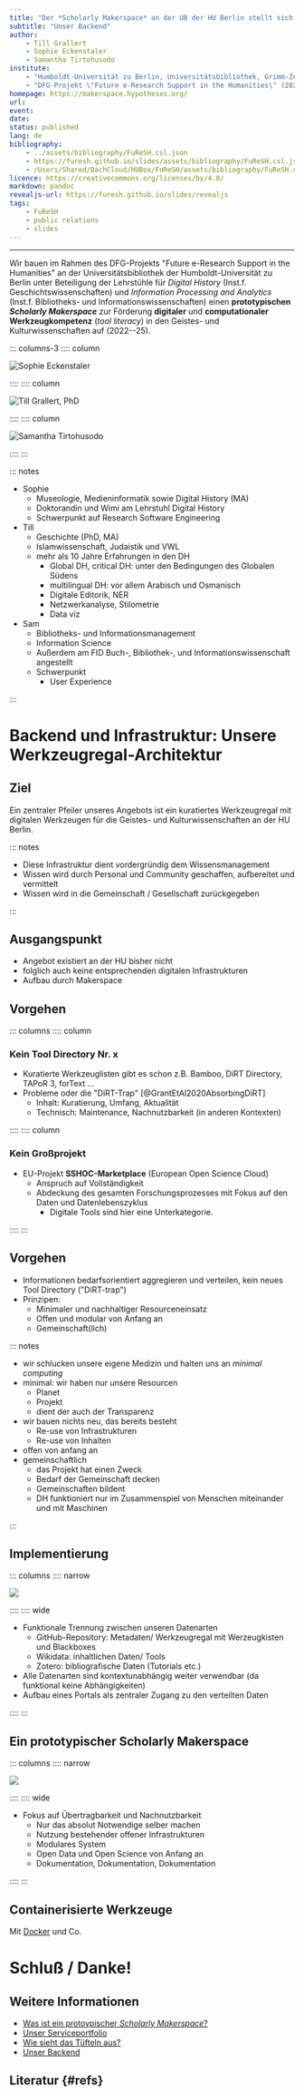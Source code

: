 ```yaml
---
title: "Der *Scholarly Makerspace* an der UB der HU Berlin stellt sich vor"
subtitle: "Unser Backend"
author:
    - Till Grallert
    - Sophie Eckenstaler
    - Samantha Tirtohusodo
institute: 
    - "Humboldt-Universität zu Berlin, Universitätsbibliothek, Grimm-Zentrum"
    - "DFG-Projekt \"Future e-Research Support in the Humanities\" (2022--25)"
homepage: https://makerspace.hypotheses.org/
url: 
event:
date:
status: published
lang: de
bibliography:
    - ../assets/bibliography/FuReSH.csl.json
    - https://furesh.github.io/slides/assets/bibliography/FuReSH.csl.json
    - /Users/Shared/BachCloud/HUBox/FuReSH/assets/bibliography/FuReSH.csl.json
licence: https://creativecommons.org/licenses/by/4.0/
markdown: pandoc
revealjs-url: https://furesh.github.io/slides/revealjs
tags:
    - FuReSH
    - public relations
    - slides
---
```


---------

Wir bauen im Rahmen des DFG-Projekts "Future e-Research Support in the Humanities" an der Universitätsbibliothek der Humboldt-Universität zu Berlin unter Beteiligung der Lehrstühle für *Digital History* (Inst.f. Geschichtswissenschaften) und *Information Processing and Analytics* (Inst.f. Bibliotheks- und Informationswissenschaften) einen **prototypischen *Scholarly Makerspace*** zur Förderung **digitaler** und **computationaler Werkzeugkompetenz** (*tool literacy*) in den Geistes- und Kulturwissenschaften auf (2022--25).

::: columns-3
:::: column

![Sophie Eckenstaler](https://furesh.github.io/slides/assets/images/photos/portrait_se-circle.png)

::::
:::: column

![Till Grallert, PhD](https://furesh.github.io/slides/assets/images/photos/portrait_tg-circle.png)

::::
:::: column

![Samantha Tirtohusodo](https://furesh.github.io/slides/assets/images/photos/portrait_st-circle.png)

::::
:::

::: notes

- Sophie
    + Museologie, Medieninformatik sowie Digital History (MA)
    + Doktorandin und Wimi am Lehrstuhl Digital History
    + Schwerpunkt auf Research Software Engineering
- Till
    + Geschichte (PhD, MA)
    + Islamwissenschaft, Judaistik und VWL
    + mehr als 10 Jahre Erfahrungen in den DH
        * Global DH, critical DH: unter den Bedingungen des Globalen Südens
        * multilingual DH: vor allem Arabisch und Osmanisch
        * Digitale Editorik, NER
        * Netzwerkanalyse, Stilometrie
        * Data viz
- Sam
    + Bibliotheks- und Informationsmanagement
    + Information Science
    + Außerdem am FID Buch-, Bibliothek-, und Informationswissenschaft angestellt
    + Schwerpunkt
        * User Experience

:::


# Backend und Infrastruktur: Unsere Werkzeugregal-Architektur

## Ziel

Ein zentraler Pfeiler unseres Angebots ist ein kuratiertes Werkzeugregal mit digitalen Werkzeugen für die Geistes- und Kulturwissenschaften an der HU Berlin.

::: notes

+ Diese Infrastruktur dient vordergründig dem Wissensmanagement
+ Wissen wird durch Personal und Community geschaffen, aufbereitet und vermittelt
+ Wissen wird in die Gemeinschaft / Gesellschaft zurückgegeben

:::

## Ausgangspunkt

- Angebot existiert an der HU bisher nicht
- folglich auch keine entsprechenden digitalen Infrastrukturen
- Aufbau durch Makerspace

## Vorgehen

::: columns
:::: column

### Kein Tool Directory Nr. x

- Kuratierte Werkzeuglisten gibt es schon z.B. Bamboo, DiRT Directory, TAPoR 3, forText ...
- Probleme oder die "DiRT-Trap" [@GrantEtAl2020AbsorbingDiRT]
    + Inhalt: Kuratierung, Umfang, Aktualität
    + Technisch: Maintenance, Nachnutzbarkeit (in anderen Kontexten)

::::
:::: column

### Kein Großprojekt

- EU-Projekt **SSHOC-Marketplace** (European Open Science Cloud)
    + Anspruch auf Vollständigkeit
    + Abdeckung des gesamten Forschungsprozesses mit Fokus auf den Daten und Datenlebenszyklus
        - Digitale Tools sind hier eine Unterkategorie.

::::
:::

## Vorgehen

- Informationen bedarfsorientiert aggregieren und verteilen, kein neues Tool Directory ("DiRT-trap")
- Prinzipen: 
    + Minimaler und nachhaltiger Resourceneinsatz
    + Offen und modular von Anfang an
    + Gemeinschaft(lich)

<!-- - Aufwand für UX und UI minimieren
- Ausnutzung vorhandener offener Services/Infrastrukturen -->

::: notes

- wir schlucken unsere eigene Medizin und halten uns an *minimal computing*
- minimal: wir haben nur unsere Resourcen
    + Planet
    + Projekt
    + dient der auch der Transparenz
- wir bauen nichts neu, das bereits besteht
    + Re-use von Infrastrukturen 
    + Re-use von Inhalten
- offen von anfang an
- gemeinschaftlich
    + das Projekt hat einen Zweck
    + Bedarf der Gemeinschaft decken
    + Gemeinschaften bildent
    + DH funktioniert nur im Zusammenspiel von Menschen miteinander und mit Maschinen

:::

## Implementierung

::: columns
:::: narrow

![](https://furesh.github.io/slides/assets/images/operationalisierung/toolbox_architecture.jpg)

::::
:::: wide


- Funktionale Trennung zwischen unseren Datenarten
    + GitHub-Repository: Metadaten/ Werkzeugregal mit Werzeugkisten und Blackboxes
    + Wikidata: inhaltlichen Daten/ Tools
    + Zotero: bibliografische Daten (Tutorials etc.)
- Alle Datenarten sind kontextunabhängig weiter verwendbar (da funktional keine Abhängigkeiten)
- Aufbau eines Portals als zentraler Zugang zu den verteilten Daten

::::
:::

## Ein **prototypischer** Scholarly Makerspace

::: columns
:::: narrow

![](https://furesh.github.io/slides/assets/images/operationalisierung/toolbox_icons.jpg)

::::
:::: wide


- Fokus auf Übertragbarkeit und Nachnutzbarkeit
    + Nur das absolut Notwendige selber machen
    + Nutzung bestehender offener Infrastrukturen
    + Modulares System
    + Open Data und Open Science von Anfang an
    + Dokumentation, Dokumentation, Dokumentation

::::
:::

## Containerisierte Werkzeuge

Mit [Docker](https://docker.com/) und Co.

# Schluß / Danke!
## Weitere Informationen

- [Was ist ein protoypischer *Scholarly Makerspace*?](scholarly-makerspace.html)
- [Unser Serviceportfolio](service-profil.html)
- [Wie sieht das Tüfteln aus?](operationalisierung.html)
- [Unser Backend](infrastruktur.html)

## Literatur {#refs}